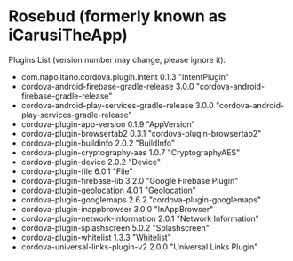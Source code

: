 # Rosebud (formerly known as iCarusiTheApp)

Plugins List (version number may change, please ignore it):

- com.napolitano.cordova.plugin.intent 0.1.3 "IntentPlugin"
- cordova-android-firebase-gradle-release 3.0.0 "cordova-android-firebase-gradle-release"
- cordova-android-play-services-gradle-release 3.0.0 "cordova-android-play-services-gradle-release"
- cordova-plugin-app-version 0.1.9 "AppVersion"
- cordova-plugin-browsertab2 0.3.1 "cordova-plugin-browsertab2"
- cordova-plugin-buildinfo 2.0.2 "BuildInfo"
- cordova-plugin-cryptography-aes 1.0.7 "CryptographyAES"
- cordova-plugin-device 2.0.2 "Device"
- cordova-plugin-file 6.0.1 "File"
- cordova-plugin-firebase-lib 3.2.0 "Google Firebase Plugin"
- cordova-plugin-geolocation 4.0.1 "Geolocation"
- cordova-plugin-googlemaps 2.6.2 "cordova-plugin-googlemaps"
- cordova-plugin-inappbrowser 3.0.0 "InAppBrowser"
- cordova-plugin-network-information 2.0.1 "Network Information"
- cordova-plugin-splashscreen 5.0.2 "Splashscreen"
- cordova-plugin-whitelist 1.3.3 "Whitelist"
- cordova-universal-links-plugin-v2 2.0.0 "Universal Links Plugin"
